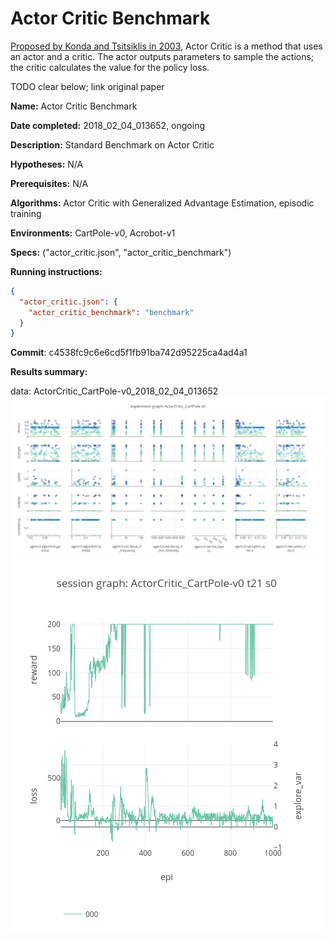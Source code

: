 # Actor Critic Benchmark

[Proposed by Konda and Tsitsiklis in 2003](http://www.mit.edu/~jnt/Papers/J094-03-kon-actors.pdf), Actor Critic is a method that uses an actor and a critic. The actor outputs parameters to sample the actions; the critic calculates the value for the policy loss.

TODO clear below; link original paper

**Name:** Actor Critic Benchmark

**Date completed:** 2018_02_04_013652, ongoing

**Description:** Standard Benchmark on Actor Critic

**Hypotheses:** N/A

**Prerequisites:** N/A

**Algorithms:** Actor Critic with Generalized Advantage Estimation, episodic training

**Environments:** CartPole-v0, Acrobot-v1

**Specs:** ("actor_critic.json", "actor_critic_benchmark")

**Running instructions:**
```json
{
  "actor_critic.json": {
    "actor_critic_benchmark": "benchmark"
  }
}
```

**Commit**: c4538fc9c6e6cd5f1fb91ba742d95225ca4ad4a1

**Results summary:**

data: ActorCritic_CartPole-v0_2018_02_04_013652
![](/assets/ActorCritic_CartPole-v0_experiment_graph.png)
![](/assets/ActorCritic_CartPole-v0_t21_s0_session_graph.png)
